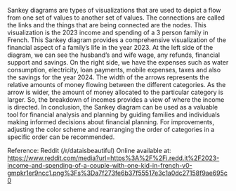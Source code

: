 Sankey diagrams are types of visualizations that are used to depict a flow from one set of values to another set of values. The connections are called the links and the things that are being connected are the nodes. This visualization is the 2023 income and spending of a 3 person family in French. This Sankey diagram provides a comprehensive visualization of the financial aspect of a family’s life in the year 2023. At the left side of the diagram, we can see the husband’s and wife wage, any refunds, financial support and savings. On the right side, we have the expenses such as water consumption, electricity, loan payments, mobile expenses, taxes and also the savings for the year 2024. The width of the arrows represents the relative amounts of money flowing between the different categories. As the arrow is wider, the amount of money allocated to the particular category is larger. So, the breakdown of incomes provides a view of where the income is directed. In conclusion, the Sankey diagram can be used as a valuable tool for financial analysis and planning by guiding families and individuals making informed decisions about financial planning. For improvements, adjusting the color scheme and rearranging the order of categories in a specific order can be recommended.


Reference: Reddit (/r/dataisbeautiful)
Online available at: https://www.reddit.com/media?url=https%3A%2F%2Fi.redd.it%2F2023-income-and-spending-of-a-couple-with-one-kid-in-french-v0-gmpkr1er9ncc1.png%3Fs%3Da7f273fe6b37f55517e3c1a0dc27158f9ae695c0
